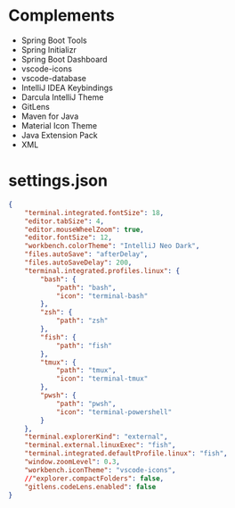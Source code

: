 # Complements
- Spring Boot Tools
- Spring Initializr
- Spring Boot Dashboard
- vscode-icons
- vscode-database
- IntelliJ IDEA Keybindings
- Darcula IntelliJ Theme
- GitLens
- Maven for Java
- Material Icon Theme
- Java Extension Pack
- XML

# settings.json
```json
{
    "terminal.integrated.fontSize": 18,
    "editor.tabSize": 4,
    "editor.mouseWheelZoom": true,
    "editor.fontSize": 12,
    "workbench.colorTheme": "IntelliJ Neo Dark",
    "files.autoSave": "afterDelay",
    "files.autoSaveDelay": 200,
    "terminal.integrated.profiles.linux": {
        "bash": {
            "path": "bash",
            "icon": "terminal-bash"
        },
        "zsh": {
            "path": "zsh"
        },
        "fish": {
            "path": "fish"
        },
        "tmux": {
            "path": "tmux",
            "icon": "terminal-tmux"
        },
        "pwsh": {
            "path": "pwsh",
            "icon": "terminal-powershell"
        }
    },
    "terminal.explorerKind": "external",
    "terminal.external.linuxExec": "fish",
    "terminal.integrated.defaultProfile.linux": "fish",
    "window.zoomLevel": 0.3,
    "workbench.iconTheme": "vscode-icons",
    //"explorer.compactFolders": false,
    "gitlens.codeLens.enabled": false
}
```